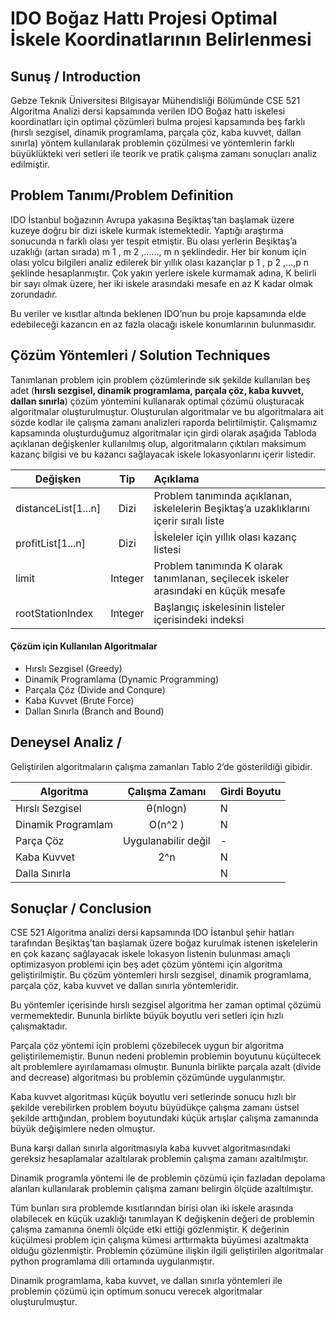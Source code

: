 # IDO Boğaz Hattı Projesi Optimal İskele Koordinatlarının Belirlenmesi
## Sunuş / Introduction
Gebze Teknik Üniversitesi Bilgisayar Mühendisliği Bölümünde CSE 521 Algoritma Analizi dersi kapsamında verilen IDO Boğaz hattı iskelesi koordinatları için optimal çözümleri bulma projesi kapsamında beş farklı (hırslı sezgisel, dinamik programlama, parçala çöz, kaba kuvvet, dallan sınırla) yöntem kullanılarak problemin çözülmesi ve yöntemlerin farklı büyüklükteki veri setleri ile teorik ve pratik çalışma zamanı sonuçları analiz edilmiştir.

## Problem Tanımı/Problem Definition
IDO İstanbul boğazının Avrupa yakasına Beşiktaş’tan başlamak üzere kuzeye doğru bir dizi iskele kurmak istemektedir. Yaptığı araştırma sonucunda n farklı olası yer tespit etmiştir. Bu olası yerlerin Beşiktaş’a uzaklığı (artan sırada) m 1 , m 2 ,......, m n şeklindedir. Her bir konum için olası yolcu bilgileri analiz edilerek bir yıllık olası kazançlar p 1 , p 2 ,...,p n şeklinde hesaplanmıştır. Çok yakın yerlere iskele kurmamak adına, K belirli bir sayı olmak üzere, her iki iskele arasındaki mesafe en az K kadar olmak zorundadır.

Bu veriler ve kısıtlar altında beklenen IDO’nun bu proje kapsamında elde edebileceği kazancın en az fazla olacağı iskele konumlarının bulunmasıdır.

## Çözüm Yöntemleri / Solution Techniques

Tanımlanan problem için problem çözümlerinde sık şekilde kullanılan beş adet (**hırslı sezgisel, dinamik programlama, parçala çöz, kaba kuvvet, dallan sınırla**) çözüm yöntemini kullanarak optimal çözümü oluşturacak algoritmalar oluşturulmuştur.
Oluşturulan algoritmalar ve bu algoritmalara ait sözde kodlar ile çalışma zamanı analizleri raporda belirtilmiştir.
Çalışmamız kapsamında oluşturduğumuz algoritmalar için girdi olarak aşağıda Tabloda açıklanan değişkenler kullanılmış olup, algoritmaların çıktıları maksimum kazanç bilgisi ve bu kazancı sağlayacak iskele lokasyonlarını içerir listedir.

| Değişken        | Tip         | Açıklama  |
| ------------- |:-------------:| :----- |
| distanceList[1...n] | Dizi | Problem tanımında açıklanan, iskelelerin Beşiktaş’a uzaklıklarını içerir sıralı liste|
| profitList[1...n] | Dizi | İskeleler için yıllık olası kazanç listesi|
| limit | Integer| Problem tanımında K olarak tanımlanan, seçilecek iskeler arasındaki en küçük mesafe |
| rootStationIndex | Integer | Başlangıç iskelesinin listeler içerisindeki indeksi |

#### Çözüm için Kullanılan Algoritmalar
* Hırslı Sezgisel (Greedy)
* Dinamik Programlama (Dynamic Programming)
* Parçala Çöz (Divide and Conqure)
* Kaba Kuvvet (Brute Force)
* Dallan Sınırla (Branch and Bound)

## Deneysel Analiz / 
Geliştirilen algoritmaların çalışma zamanları Tablo 2’de gösterildiği gibidir.

| Algoritma | Çalışma Zamanı | Girdi Boyutu  |
| ------------- |:-------------:| :----- |
| Hırslı Sezgisel | θ(nlogn) | N|
| Dinamik Programlam | O(n^2 ) | N|
| Parça Çöz | Uygulanabilir değil| - |
| Kaba Kuvvet | 2^n | N |
| Dalla Sınırla |  | N |

## Sonuçlar / Conclusion
CSE 521 Algoritma analizi dersi kapsamında IDO İstanbul şehir hatları tarafından Beşiktaş’tan başlamak üzere boğaz kurulmak istenen iskelelerin en çok kazanç sağlayacak iskele lokasyon listenin bulunması amaçlı optimizasyon problemi için beş adet çözüm yöntemi için algoritma geliştirilmiştir. Bu çözüm yöntemleri hırslı sezgisel, dinamik programlama, parçala çöz, kaba kuvvet ve dallan sınırla yöntemleridir. 

Bu yöntemler içerisinde hırslı sezgisel algoritma her zaman optimal çözümü vermemektedir. Bununla birlikte büyük boyutlu veri setleri için hızlı çalışmaktadır. 

Parçala çöz yöntemi için problemi çözebilecek uygun bir algoritma geliştirilememiştir. Bunun nedeni problemin problemin boyutunu küçültecek alt problemlere ayırılamaması olmuştır. Bununla birlikte parçala azalt (divide and decrease) algoritması bu problemin çözümünde uygulanmıştır. 

Kaba kuvvet algoritması küçük boyutlu veri setlerinde sonucu hızlı bir şekilde verebilirken problem boyutu büyüdükçe çalışma zamanı üstsel şekilde arttığından, problem boyutundaki küçük artışlar çalışma zamanında büyük değişimlere neden olmuştur. 

Buna karşı dallan sınırla algoritmasıyla kaba kuvvet algoritmasındaki gereksiz hesaplamalar azaltılarak problemin çalışma zamanı
azaltılmıştır. 

Dinamik programla yöntemi ile de problemin çözümü için fazladan depolama alanları kullanılarak problemin çalışma zamanı belirgin ölçüde azaltılmıştır. 

Tüm bunları sıra problemde kısıtlarından birisi olan iki iskele arasında olabilecek en küçük uzaklığı tanımlayan K değişkenin değeri de problemin çalışma zamanına önemli ölçüde etki ettiği gözlenmiştir. K değerinin küçülmesi problem için çalışma kümesi arttırmakta büyümesi azaltmakta olduğu gözlenmiştir. Problemin çözümüne ilişkin ilgili geliştirilen algoritmalar python programlama dili ortamında uygulanmıştır.

Dinamik programlama, kaba kuvvet, ve dallan sınırla yöntemleri ile problemin çözümü için optimum sonucu verecek algoritmalar oluşturulmuştur.
